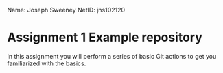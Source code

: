 Name: Joseph Sweeney
NetID: jns102120
# Assignment 1 Example repository

In this assignment you will perform a series of basic Git actions to get you familiarized with the basics.
